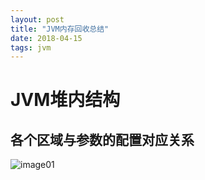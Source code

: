 ```yaml
---
layout: post
title: "JVM内存回收总结"
date: 2018-04-15
tags: jvm
---
```



# JVM堆内结构
## 各个区域与参数的配置对应关系
![image01](https://igithu.github.io/summary/images/jvm-con.png)


